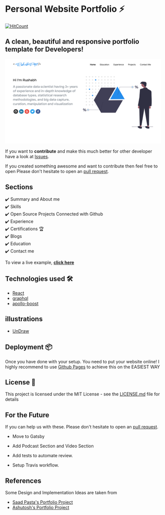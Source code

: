 # Personal Website Portfolio ⚡️  

[![HitCount](http://hits.dwyl.com/rushabh31/rushabh31githubio.svg)](http://hits.dwyl.com/rushabh31/rushabh31githubio)


## A clean, beautiful and responsive portfolio template for Developers!


<p align="center">
  <kbd>
  	<a href="https://ashutosh1919.github.io" target="_blank">
		<img src="images/front.PNG"></img>
	</a>
  </kbd>
</p>


If you want to **contribute** and make this much better for other developer have a look at [Issues](https://github.com/rushabh31/rushabh31.github.io/issues).


If you created something awesome and want to contribute then feel free to open Please don't hesitate to open an [pull request](https://github.com/rushabh31/rushabh31.github.io/pulls).


## Sections
✔️ Summary and About me\
✔️ Skills \
✔️ Open Source Projects Connected with Github\
✔️ Experience\
✔️ Certifications 🏆\
✔️ Blogs\
✔️ Education\
✔️ Contact me

To view a live example, **[click here](https://rushabh.info/)**

## Technologies used 🛠️

- [React](https://reactjs.org/)
- [graphql](https://graphql.org/)
- [apollo-boost](https://www.apollographql.com/docs/react/get-started/)

## illustrations
- [UnDraw](https://undraw.co/illustrations)

## Deployment 📦
Once you have done with your setup. You need to put your website online!
I highly recommend to use [Github Pages](https://create-react-app.dev/docs/deployment/#github-pages) to achieve this on the EASIEST WAY



## License 📄

This project is licensed under the MIT License - see the [LICENSE.md](./LICENSE) file for details




## For the Future
If you can help us with these. Please don't hesitate to open an [pull request](https://github.com/rushabh31/rushabh31.github.io/pulls).

- Move to Gatsby

- Add Podcast Section and Video Section

- Add tests to automate review.

- Setup Travis workflow.


## References  

Some Design and Implementation Ideas are taken from 
- [Saad Pasta's Portfolio Project](https://github.com/saadpasta/developerFolio)
- [Ashutosh's Portfolio Project](https://github.com/ashutosh1919/masterPortfolio)
